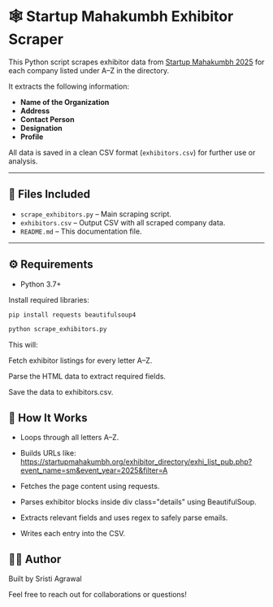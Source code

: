 # 🕸️ Startup Mahakumbh Exhibitor Scraper

This Python script scrapes exhibitor data from [Startup Mahakumbh 2025](https://startupmahakumbh.org/Exhibitor-Directory.php) for each company listed under A–Z in the directory.

It extracts the following information:

- **Name of the Organization**
- **Address**
- **Contact Person**
- **Designation**
- **Profile**

All data is saved in a clean CSV format (`exhibitors.csv`) for further use or analysis.

---

## 📁 Files Included

- `scrape_exhibitors.py` – Main scraping script.
- `exhibitors.csv` – Output CSV with all scraped company data.
- `README.md` – This documentation file.

---

## ⚙️ Requirements

- Python 3.7+

Install required libraries:

```bash
pip install requests beautifulsoup4

python scrape_exhibitors.py
```

This will:

Fetch exhibitor listings for every letter A–Z.

Parse the HTML data to extract required fields.

Save the data to exhibitors.csv.


## 🧠 How It Works
- Loops through all letters A–Z.

- Builds URLs like:
https://startupmahakumbh.org/exhibitor_directory/exhi_list_pub.php?event_name=sm&event_year=2025&filter=A

- Fetches the page content using requests.

- Parses exhibitor blocks inside div class="details" using BeautifulSoup.

- Extracts relevant fields and uses regex to safely parse emails.

- Writes each entry into the CSV.


## 👨‍💻 Author
Built by Sristi Agrawal

Feel free to reach out for collaborations or questions!



